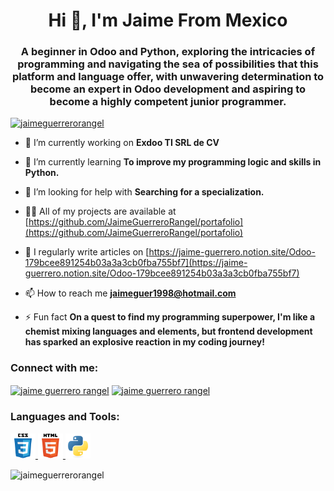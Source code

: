 <h1 align="center">Hi 👋, I'm Jaime From Mexico</h1>
<h3 align="center">A beginner in Odoo and Python, exploring the intricacies of programming and navigating the sea of possibilities that this platform and language offer, with unwavering determination to become an expert in Odoo development and aspiring to become a highly competent junior programmer.</h3>

<p align="left"> <a href="https://github.com/ryo-ma/github-profile-trophy"><img src="https://github-profile-trophy.vercel.app/?username=jaimeguerrerorangel" alt="jaimeguerrerorangel" /></a> </p>

- 🔭 I’m currently working on **Exdoo TI SRL de CV**

- 🌱 I’m currently learning **To improve my programming logic and skills in Python.**

- 🤝 I’m looking for help with **Searching for a specialization.**

- 👨‍💻 All of my projects are available at [https://github.com/JaimeGuerreroRangel/portafolio](https://github.com/JaimeGuerreroRangel/portafolio)

- 📝 I regularly write articles on [https://jaime-guerrero.notion.site/Odoo-179bcee891254b03a3a3cb0fba755bf7](https://jaime-guerrero.notion.site/Odoo-179bcee891254b03a3a3cb0fba755bf7)

- 📫 How to reach me **jaimeguer1998@hotmail.com**

- ⚡ Fun fact **On a quest to find my programming superpower, I'm like a chemist mixing languages and elements, but frontend development has sparked an explosive reaction in my coding journey!**

<h3 align="left">Connect with me:</h3>
<p align="left">
<a href="https://linkedin.com/in/jaime guerrero rangel" target="blank"><img align="center" src="https://raw.githubusercontent.com/rahuldkjain/github-profile-readme-generator/master/src/images/icons/Social/linked-in-alt.svg" alt="jaime guerrero rangel" height="30" width="40" /></a>
<a href="https://www.hackerrank.com/jaime guerrero rangel" target="blank"><img align="center" src="https://raw.githubusercontent.com/rahuldkjain/github-profile-readme-generator/master/src/images/icons/Social/hackerrank.svg" alt="jaime guerrero rangel" height="30" width="40" /></a>
</p>

<h3 align="left">Languages and Tools:</h3>
<p align="left"> <a href="https://www.w3schools.com/css/" target="_blank" rel="noreferrer"> <img src="https://raw.githubusercontent.com/devicons/devicon/master/icons/css3/css3-original-wordmark.svg" alt="css3" width="40" height="40"/> </a> <a href="https://www.w3.org/html/" target="_blank" rel="noreferrer"> <img src="https://raw.githubusercontent.com/devicons/devicon/master/icons/html5/html5-original-wordmark.svg" alt="html5" width="40" height="40"/> </a> <a href="https://www.python.org" target="_blank" rel="noreferrer"> <img src="https://raw.githubusercontent.com/devicons/devicon/master/icons/python/python-original.svg" alt="python" width="40" height="40"/> </a> </p>

<p><img align="center" src="https://github-readme-stats.vercel.app/api/top-langs?username=jaimeguerrerorangel&show_icons=true&locale=en&layout=compact" alt="jaimeguerrerorangel" /></p>
